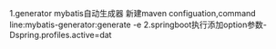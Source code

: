 1.generator mybatis自动生成器
新建maven configuation,command line:mybatis-generator:generate -e
2.springboot执行添加option参数-Dspring.profiles.active=dat
